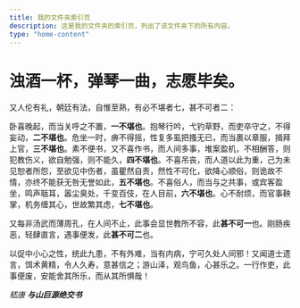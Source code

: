 ```yaml
---
title: 我的文件夹索引页
description: 这是我的文件夹的索引页，列出了该文件夹下的所有内容。
type: "home-content"
---
```


# 浊酒一杯，弹琴一曲，志愿毕矣。

又人伦有礼，朝廷有法，自惟至熟，有必不堪者七，甚不可者二：

卧喜晚起，而当关呼之不置，**一不堪也**。抱琴行吟，弋钓草野，而吏卒守之，不得妄动，**二不堪也**。危坐一时，痹不得摇，性复多虱把搔无已，而当裹以章服，揖拜上官，**三不堪也**。素不便书，又不喜作书，而人间多事，堆案盈机，不相酬答，则犯教伤义，欲自勉强，则不能久，**四不堪也**。不喜吊丧，而人道以此为重，己为未见恕者所怨，至欲见中伤者，虽瞿然自责，然性不可化，欲降心顺俗，则诡故不情，亦终不能获无咎无誉如此，**五不堪也**。不喜俗人，而当与之共事，或宾客盈坐，鸣声聒耳，嚣尘臭处，千变百伎，在人目前，**六不堪也**。心不耐烦，而官事鞅掌，机务缠其心，世故繁其虑，**七不堪也**。

又每非汤武而薄周孔，在人间不止，此事会显世教所不容，此**甚不可一**也。刚肠疾恶，轻肆直言，遇事便发，此**甚不可二**也。

以促中小心之性，统此九患，不有外难，当有内病，宁可久处人间邪！又闻道士遗言，饵术黄精，令人久寿，意甚信之；游山泽，观鸟鱼，心甚乐之。一行作吏，此事便废，安能舍其所乐，而从其所惧哉！

*嵇康 **与山巨源绝交书***